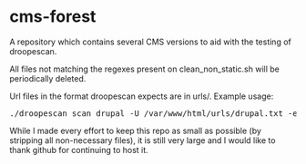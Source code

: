 # cms-forest

A repository which contains several CMS versions to aid with the testing of droopescan.

All files not matching the regexes present on clean_non_static.sh will be periodically deleted.

Url files in the format droopescan expects are in urls/. Example usage:

<pre>
./droopescan scan drupal -U /var/www/html/urls/drupal.txt -e v
</pre>

While I made every effort to keep this repo as small as possible (by stripping
all non-necessary files), it is still very large and I would like to thank
github for continuing to host it.
